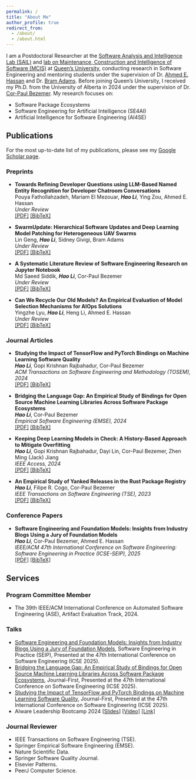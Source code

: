 ```yaml
---
permalink: /
title: "About Me"
author_profile: true
redirect_from: 
  - /about/
  - /about.html
---
```


I am a Postdoctoral Researcher at the [Software Analysis and Intelligence Lab (SAIL)](https://sail.cs.queensu.ca/) and [lab on Maintenance, Construction and Intelligence of Software (MCIS)](https://mcis.cs.queensu.ca/) at [Queen’s University](https://www.queensu.ca/), conducting research in Software Engineering and mentoring students under the supervision of Dr. [Ahmed E. Hassan](https://scholar.google.com/citations?user=9hwXx34AAAAJ&hl=en) and Dr. [Bram Adams](https://scholar.google.com/citations?user=XS9QH_UAAAAJ&hl=en). Before joining Queen’s University, I received my Ph.D. from the University of Alberta in 2024 under the supervision of Dr. [Cor-Paul Bezemer](https://scholar.google.com/citations?user=8HgcKdoAAAAJ&hl=en). My research focuses on:

- Software Package Ecosystems
- Software Engineering for Artificial Intelligence (SE4AI)
- Artificial Intelligence for Software Engineering (AI4SE)

## Publications

For the most up-to-date list of my publications, please see my [Google Scholar page](https://scholar.google.com/citations?user=3xI3QLsAAAAJ&hl=en).

### Preprints

- **Towards Refining Developer Questions using LLM-Based Named Entity Recognition for Developer Chatroom Conversations**  
  Pouya Fathollahzadeh, Mariam El Mezouar, ***Hao Li***, Ying Zou, Ahmed E. Hassan  
  *Under Review*  
  [[PDF]](https://leo-lihao.github.io/files/P1.pdf) [[BibTeX]](https://leo-lihao.github.io/files/P1.bib)

- **SwarmUpdate: Hierarchical Software Updates and Deep Learning Model Patching for Heterogeneous UAV Swarms**  
  Lin Geng, ***Hao Li***, Sidney Givigi, Bram Adams  
  *Under Review*  
  [[PDF]](https://leo-lihao.github.io/files/P2.pdf) [[BibTeX]](https://leo-lihao.github.io/files/P2.bib)

- **A Systematic Literature Review of Software Engineering Research on Jupyter Notebook**  
  Md Saeed Siddik, ***Hao Li***, Cor-Paul Bezemer  
  *Under Review*  
  [[PDF]](https://leo-lihao.github.io/files/P3.pdf) [[BibTeX]](https://leo-lihao.github.io/files/P3.bib)

- **Can We Recycle Our Old Models? An Empirical Evaluation of Model Selection Mechanisms for AIOps Solutions**  
  Yingzhe Lyu, ***Hao Li***, Heng Li, Ahmed E. Hassan  
  *Under Review*  
  [[PDF]](https://leo-lihao.github.io/files/P4.pdf) [[BibTeX]](https://leo-lihao.github.io/files/P4.bib)

### Journal Articles

- **Studying the Impact of TensorFlow and PyTorch Bindings on Machine Learning Software Quality**  
  ***Hao Li***, Gopi Krishnan Rajbahadur, Cor-Paul Bezemer  
  *ACM Transactions on Software Engineering and Methodology (TOSEM), 2024*  
  [[PDF]](https://leo-lihao.github.io/files/J3.pdf) [[BibTeX]](https://leo-lihao.github.io/files/J3.bib)

- **Bridging the Language Gap: An Empirical Study of Bindings for Open Source Machine Learning Libraries Across Software Package Ecosystems**  
  ***Hao Li***, Cor-Paul Bezemer  
  *Empirical Software Engineering (EMSE), 2024*  
  [[PDF]](https://leo-lihao.github.io/files/J4.pdf) [[BibTeX]](https://leo-lihao.github.io/files/J4.bib)

- **Keeping Deep Learning Models in Check: A History-Based Approach to Mitigate Overfitting**  
  ***Hao Li***, Gopi Krishnan Rajbahadur, Dayi Lin, Cor-Paul Bezemer, Zhen Ming (Jack) Jiang  
  *IEEE Access, 2024*  
  [[PDF]](https://leo-lihao.github.io/files/J2.pdf) [[BibTeX]](https://leo-lihao.github.io/files/J2.bib)

- **An Empirical Study of Yanked Releases in the Rust Package Registry**  
  ***Hao Li***, Filipe R. Cogo, Cor-Paul Bezemer  
  *IEEE Transactions on Software Engineering (TSE), 2023*  
  [[PDF]](https://leo-lihao.github.io/files/J1.pdf) [[BibTeX]](https://leo-lihao.github.io/files/J1.bib)

### Conference Papers

- **Software Engineering and Foundation Models: Insights from Industry Blogs Using a Jury of Foundation Models**  
  ***Hao Li***, Cor-Paul Bezemer, Ahmed E. Hassan  
  *IEEE/ACM 47th International Conference on Software Engineering: Software Engineering in Practice (ICSE-SEIP), 2025*  
  [[PDF]](https://leo-lihao.github.io/files/C1.pdf) [[BibTeX]](https://leo-lihao.github.io/files/C1.bib)

## Services

### Program Committee Member
- The 39th IEEE/ACM International Conference on Automated Software Engineering (ASE), Artifact Evaluation Track, 2024.

### Talks
- [Software Engineering and Foundation Models: Insights from Industry Blogs Using a Jury of Foundation Models](https://conf.researchr.org/details/icse-2025/icse-2025-software-engineering-in-practice/54/Software-Engineering-and-Foundation-Models-Insights-from-Industry-Blogs-Using-a-Jury), Software Engineering in Practice (SEIP), Presented at the 47th International Conference on Software Engineering (ICSE 2025).
- [Bridging the Language Gap: An Empirical Study of Bindings for Open Source Machine Learning Libraries Across Software Package Ecosystems](https://conf.researchr.org/details/icse-2025/icse-2025-journal-first-papers/76/Bridging-the-Language-Gap-An-Empirical-Study-of-Bindings-for-Open-Source-Machine-Lea), Journal-First, Presented at the 47th International Conference on Software Engineering (ICSE 2025).
- [Studying the Impact of TensorFlow and PyTorch Bindings on Machine Learning Software Quality](https://conf.researchr.org/details/icse-2025/icse-2025-journal-first-papers/1/Studying-the-Impact-of-TensorFlow-and-PyTorch-Bindings-on-Machine-Learning-Software-Q), Journal-First, Presented at the 47th International Conference on Software Engineering (ICSE 2025).
- AIware Leadership Bootcamp 2024 [[Slides]](https://www.aiwarebootcamp.io/slides/2024_aiwarebootcamp_li_foundation_models_and_software_engineering.pdf) [[Video]](https://www.youtube.com/watch?v=gVwr3Q8YdXg) [[Link]](https://www.aiwarebootcamp.io/)

### Journal Reviewer

- IEEE Transactions on Software Engineering (TSE).
- Springer Empirical Software Engineering (EMSE).
- Nature Scientific Data.
- Springer Software Quality Journal.
- Elsevier Patterns.
- PeerJ Computer Science.
